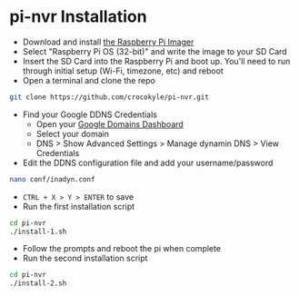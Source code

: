 # pi-nvr Installation

- Download and install [the Raspberry Pi Imager](https://www.raspberrypi.org/software/)
- Select "Raspberry Pi OS (32-bit)" and write the image to your SD Card
- Insert the SD Card into the Raspberry Pi and boot up. You'll need to run through initial setup (Wi-Fi, timezone, etc) and reboot
- Open a terminal and clone the repo
```bash
git clone https://github.com/crocokyle/pi-nvr.git
```
- Find your Google DDNS Credentials
  - Open your [Google Domains Dashboard](https://domains.google.com/registrar)
  - Select your domain
  - DNS > Show Advanced Settings > Manage dynamin DNS > View Credentials
- Edit the DDNS configuration file and add your username/password
```bash
nano conf/inadyn.conf
```
  - `CTRL + X > Y > ENTER` to save
- Run the first installation script
```bash
cd pi-nvr
./install-1.sh
```
  - Follow the prompts and reboot the pi when complete
- Run the second installation script
```bash
cd pi-nvr
./install-2.sh
```
